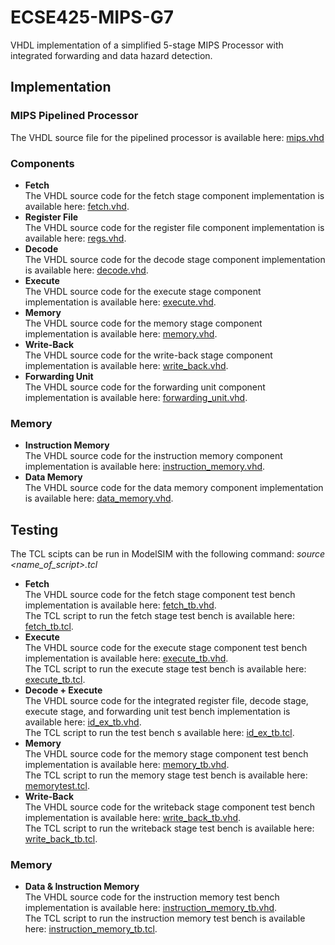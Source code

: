 # ECSE425-MIPS-G7
VHDL implementation of a simplified 5-stage MIPS Processor with integrated forwarding and data hazard detection.

## **Implementation**

### **MIPS Pipelined Processor**
The VHDL source file for the pipelined processor is available here: [mips.vhd](src/mips/mips/mips.vhd)

### **Components**
* **Fetch**  
The VHDL source code for the fetch stage component implementation is available here: [fetch.vhd](src/mips/fetch/fetch.vhd).
* **Register File**  
The VHDL source code for the register file component implementation is available here: [regs.vhd](src/mips/register_file/regs.vhd).
* **Decode**  
The VHDL source code for the decode stage component implementation is available here: [decode.vhd](src/mips/decode/decode.vhd).
* **Execute**  
The VHDL source code for the execute stage component implementation is available here: [execute.vhd](src/mips/ex/execute.vhd).
* **Memory**  
The VHDL source code for the memory stage component implementation is available here: [memory.vhd](src/mips/memory_access/memory.vhd).
* **Write-Back**  
The VHDL source code for the write-back stage component implementation is available here: [write_back.vhd](src/mips/writeback/write_back.vhd).
* **Forwarding Unit**  
The VHDL source code for the forwarding unit component implementation is available here: [forwarding_unit.vhd](src/mips/forwarding/forwarding_unit.vhd).  

### **Memory**  
* **Instruction Memory**  
The VHDL source code for the instruction memory component implementation is available here: [instruction_memory.vhd](src/mips/memory/instruction_memory.vhd).
* **Data Memory**  
The VHDL source code for the data memory component implementation is available here: [data_memory.vhd](src/mips/memory/data_memory.vhd).

## **Testing**  
The TCL scipts can be run in ModelSIM with the following command: _source <name_of_script>.tcl_
* **Fetch**  
The VHDL source code for the fetch stage component test bench implementation is available here: [fetch_tb.vhd](src/mips/fetch/fetch_tb.vhd).  
The TCL script to run the fetch stage test bench is available here: [fetch_tb.tcl](src/mips/fetch/fetch_tb.tcl).
* **Execute**  
The VHDL source code for the execute stage component test bench implementation is available here: [execute_tb.vhd](src/mips/ex/execute_tb.vhd).  
The TCL script to run the execute stage test bench is available here: [execute_tb.tcl](src/mips/ex/execute_tb.tcl).
* **Decode + Execute**  
The VHDL source code for the integrated register file, decode stage, execute stage, and forwarding unit test bench implementation is available here: [id_ex_tb.vhd](src/mips/mips/id_ex_tb.vhd).  
The TCL script to run the test bench s available here: [id_ex_tb.tcl](src/mips/mips/id_ex_tb.tcl).  
* **Memory**  
The VHDL source code for the memory stage component test bench implementation is available here: [memory_tb.vhd](src/mips/memory_access/memory_tb.vhd).  
The TCL script to run the memory stage test bench is available here: [memorytest.tcl](src/mips/memory_access/memorytest.tcl).
* **Write-Back**  
The VHDL source code for the writeback stage component test bench implementation is available here: [write_back_tb.vhd](src/mips/writeback/write_back_tb.vhd).  
The TCL script to run the writeback stage test bench is available here: [write_back_tb.tcl](src/mips/writeback/write_back_tb.tcl).

### **Memory**  
* **Data & Instruction Memory**  
The VHDL source code for the instruction memory test bench implementation is available here: [instruction_memory_tb.vhd](src/mips/memory/instruction_memory_tb.vhd).  
The TCL script to run the instruction memory test bench is available here: [instruction_memory_tb.tcl](src/mips/memory/instruction_memory_tb.tcl).
